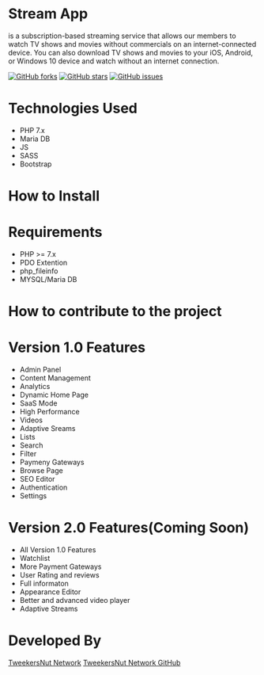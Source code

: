 # Stream App
is a subscription-based streaming service that allows our members to watch TV shows and movies without commercials on an internet-connected device. You can also download TV shows and movies to your iOS, Android, or Windows 10 device and watch without an internet connection.

<a href="https://github.com/TaranpreetSinghRayat/streaming_app/network"><img alt="GitHub forks" src="https://img.shields.io/github/forks/TaranpreetSinghRayat/streaming_app"></a>
<a href="https://github.com/TaranpreetSinghRayat/streaming_app/stargazers"><img alt="GitHub stars" src="https://img.shields.io/github/stars/TaranpreetSinghRayat/streaming_app"></a>
<a href="https://github.com/TaranpreetSinghRayat/streaming_app/issues"><img alt="GitHub issues" src="https://img.shields.io/github/issues/TaranpreetSinghRayat/streaming_app"></a>

# Technologies Used
- PHP 7.x
- Maria DB
- JS
- SASS
- Bootstrap

# How to Install

# Requirements
- PHP >= 7.x
- PDO Extention
- php_fileinfo
- MYSQL/Maria DB

# How to contribute to the project

# Version 1.0 Features
- Admin Panel
- Content Management
- Analytics
- Dynamic Home Page
- SaaS Mode
- High Performance
- Videos
- Adaptive Sreams
- Lists
- Search
- Filter
- Paymeny Gateways
- Browse Page
- SEO Editor
- Authentication
- Settings

# Version 2.0 Features(Coming Soon)
- All Version 1.0 Features
- Watchlist
- More Payment Gateways
- User Rating and reviews
- Full informaton
- Appearance Editor
- Better and advanced video player
- Adaptive Streams



# Developed By
<a target="_blank" href="https://tweekersnut.com">TweekersNut Network</a>
<a target="_blank" href="github.com/tweekersnut/">TweekersNut Network GitHub</a>
